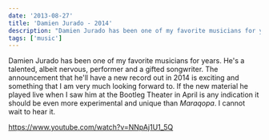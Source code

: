 ```yaml
---
date: '2013-08-27'
title: 'Damien Jurado - 2014'
description: "Damien Jurado has been one of my favorite musicians for years. He's a talented, albeit nervous, performer and a gifted songwriter."
tags: ['music']
---
```


Damien Jurado has been one of my favorite musicians for years. He's a talented, albeit nervous, performer and a gifted songwriter.<!-- excerpt --> The announcement that he'll have a new record out in 2014 is exciting and something that I am very much looking forward to. If the new material he played live when I saw him at the Bootleg Theater in April is any indication it should be even more experimental and unique than _Maraqopa_. I cannot wait to hear it.

https://www.youtube.com/watch?v=NNpAj1U1_5Q
